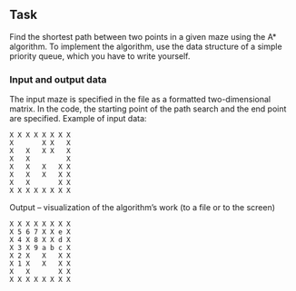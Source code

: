 ## Task
Find the shortest path between two points in a given maze using the A\* algorithm. To implement the algorithm, use the data structure of a simple priority queue, which you have to write yourself.

### Input and output data
The input maze is specified in the file as a formatted two-dimensional matrix. In the code, the starting point of the path search and the end point are specified. Example of input data:
```
X X X X X X X X   
X       X X   X   
X   X   X X   X   
X   X         X   
X   X   X   X X     
X   X   X   X X   
X   X       X X   
X X X X X X X X 
```
Output – visualization of the algorithm’s work (to a file or to the screen)
```
X X X X X X X X   
X 5 6 7 X X e X   
X 4 X 8 X X d X   
X 3 X 9 a b c X   
X 2 X   X   X X    
X 1 X   X   X X  
X   X       X X  
X X X X X X X X  
```